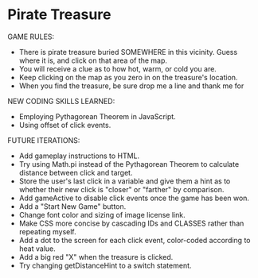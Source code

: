 # Pirate Treasure

GAME RULES:

- There is pirate treasure buried SOMEWHERE in this vicinity. Guess where it is, and click on that area of the map.
- You will receive a clue as to how hot, warm, or cold you are.
- Keep clicking on the map as you zero in on the treasure's location.
- When you find the treasure, be sure drop me a line and thank me for 

NEW CODING SKILLS LEARNED:

- Employing Pythagorean Theorem in JavaScript.
- Using offset of click events.

FUTURE ITERATIONS:

- Add gameplay instructions to HTML.
- Try using Math.pi instead of the Pythagorean Theorem to calculate distance between click and target.
- Store the user's last click in a variable and give them a hint as to whether their new click is "closer" or "farther" by comparison.
- Add gameActive to disable click events once the game has been won.
- Add a "Start New Game" button.
- Change font color and sizing of image license link.
- Make CSS more concise by cascading IDs and CLASSES rather than repeating myself.
- Add a dot to the screen for each click event, color-coded according to heat value.
- Add a big red "X" when the treasure is clicked.
- Try changing getDistanceHint to a switch statement.